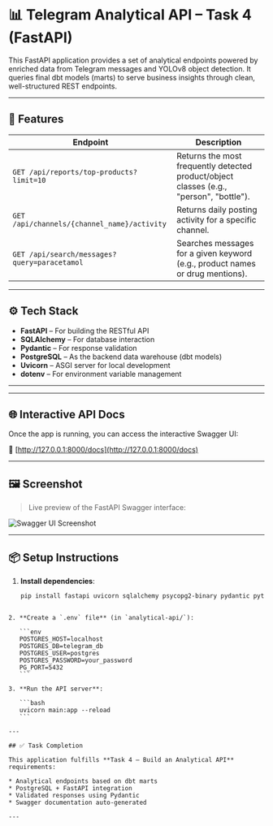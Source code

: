 # 📊 Telegram Analytical API – Task 4 (FastAPI)

This FastAPI application provides a set of analytical endpoints powered by enriched data from Telegram messages and YOLOv8 object detection. It queries final dbt models (marts) to serve business insights through clean, well-structured REST endpoints.

---

## 🚀 Features

| Endpoint | Description |
|----------|-------------|
| `GET /api/reports/top-products?limit=10` | Returns the most frequently detected product/object classes (e.g., "person", "bottle"). |
| `GET /api/channels/{channel_name}/activity` | Returns daily posting activity for a specific channel. |
| `GET /api/search/messages?query=paracetamol` | Searches messages for a given keyword (e.g., product names or drug mentions). |

---

## ⚙️ Tech Stack

- **FastAPI** – For building the RESTful API
- **SQLAlchemy** – For database interaction
- **Pydantic** – For response validation
- **PostgreSQL** – As the backend data warehouse (dbt models)
- **Uvicorn** – ASGI server for local development
- **dotenv** – For environment variable management

---

---

## 🌐 Interactive API Docs

Once the app is running, you can access the interactive Swagger UI:

📍 [http://127.0.0.1:8000/docs](http://127.0.0.1:8000/docs)

---

## 🖼️ Screenshot

> Live preview of the FastAPI Swagger interface:

![Swagger UI Screenshot](https://drive.google.com/uc?id=1098iN2k3qS-BrR6cSe7tJzZHYrGwmdsi)

---

## 📦 Setup Instructions

1. **Install dependencies**:

   ```bash
   pip install fastapi uvicorn sqlalchemy psycopg2-binary pydantic python-dotenv
````

2. **Create a `.env` file** (in `analytical-api/`):

   ```env
   POSTGRES_HOST=localhost
   POSTGRES_DB=telegram_db
   POSTGRES_USER=postgres
   POSTGRES_PASSWORD=your_password
   PG_PORT=5432
   ```

3. **Run the API server**:

   ```bash
   uvicorn main:app --reload
   ```

---

## ✅ Task Completion

This application fulfills **Task 4 – Build an Analytical API** requirements:

* Analytical endpoints based on dbt marts
* PostgreSQL + FastAPI integration
* Validated responses using Pydantic
* Swagger documentation auto-generated

---